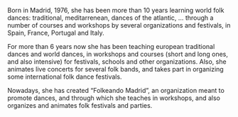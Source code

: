 Born in Madrid, 1976, she has been more than 10 years learning world folk dances: traditional, meditarrenean, dances of the atlantic, … through a number of courses and workshops by several organizations and festivals, in Spain, France, Portugal and Italy.

For more than 6 years now she has been teaching european traditional dances and world dances, in workshops and courses (short and long ones, and also intensive) for festivals, schools and other organizations. Also, she animates live concerts for several folk bands, and takes part in organizing some international folk dance festivals.

Nowadays, she has created “Folkeando Madrid”, an organization meant to promote dances, and through which she teaches in workshops, and also organizes and animates folk festivals and parties.
